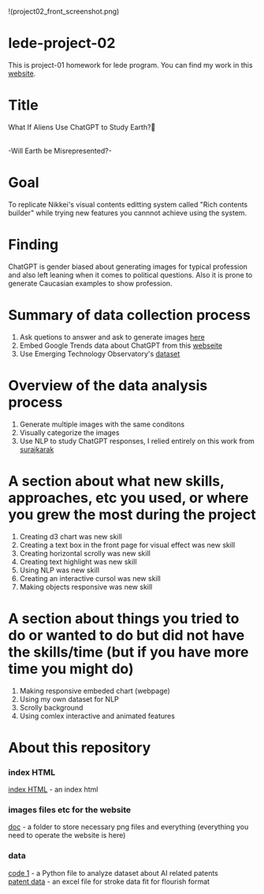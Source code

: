 !(project02_front_screenshot.png)
# lede-project-02
This is project-01 homework for lede program.  You can find my work in this [website](https://masashiijichi.github.io/lede-project-02-website/doc/lede_project2.index.html).

# Title
What If Aliens Use ChatGPT to Study Earth?👾

<br>
-Will Earth be Misrepresented?-

# Goal 
To replicate Nikkei's visual contents editting system called "Rich contents builder" while trying new features you cannnot achieve using the system.  

# Finding 
ChatGPT is gender biased about generating images for typical profession and also left leaning when it comes to political questions.
Also it is prone to generate Caucasian examples to show profession.  

# Summary of data collection process
1. Ask quetions to answer and ask to generate images [here](https://chatgpt.com/)
2. Embed Google Trends data about ChatGPT  from this [webseite](https://trends.google.com/trends/explore?date=now%201-d&q=ChatGPT)
3. Use Emerging Technology Observatory's [dataset](https://eto.tech/dataset-docs/private-sector-ai-indicators/#patents)


# Overview of the data analysis process
1. Generate multiple images with the same conditons
2. Visually categorize the images
3. Use NLP to study ChatGPT responses, I relied entirely on this work from [surajkarak](https://github.com/surajkarak/TANLP_Project/tree/main)


# A section about what new skills, approaches, etc you used, or where you grew the most during the project
1. Creating d3 chart was new skill
2. Creating a text box in the front page for visual effect was new skill
3. Creating horizontal scrolly was new skill
4. Creating text highlight was new skill
5. Using NLP was new skill
6. Creating an interactive cursol was new skill
7. Making objects responsive was new skill

# A section about things you tried to do or wanted to do but did not have the skills/time (but if you have more time you might do)
1. Making responsive embeded chart (webpage)
2. Using my own dataset for NLP
3. Scrolly background
4. Using comlex interactive and animated features


# About this repository

### index HTML
[index HTML](doc/lede_project2.index.html) - an index html

### images files etc for the website
[doc](doc) - a folder to store necessary png files and everything (everything you need to operate the website is here)

### data 
[code 1](data/ai_companies.ipynb) -  a Python file to analyze dataset about AI related patents
<br>
[patent data](data/patents_granted_country.csv) - an excel file for stroke data fit for flourish format
